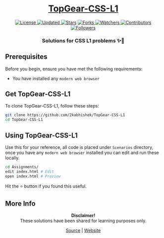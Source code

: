 <div align="center">

<h1><a href="https://2kabhishek.github.io/TopGear-CSS-L1">TopGear-CSS-L1</a></h1>

<a href="https://github.com/2KAbhishek/TopGear-CSS-L1/blob/master/LICENSE">
<img alt="License" src="https://img.shields.io/github/license/2kabhishek/TopGear-CSS-L1?style=plastic&color=white&label=License"> </a>

<a href="https://github.com/2KAbhishek/TopGear-CSS-L1/pulse">
<img alt="Updated" src="https://img.shields.io/github/last-commit/2kabhishek/TopGear-CSS-L1?style=plastic&color=e30724&label=Updated"> </a>

<a href="https://github.com/2KAbhishek/TopGear-CSS-L1/stargazers">
<img alt="Stars" src="https://img.shields.io/github/stars/2kabhishek/TopGear-CSS-L1?style=plastic&color=00d451&label=Stars"></a>

<a href="https://github.com/2KAbhishek/TopGear-CSS-L1/network/members">
<img alt="Forks" src="https://img.shields.io/github/forks/2kabhishek/TopGear-CSS-L1?style=plastic&color=1688f0&label=Forks"> </a>

<a href="https://github.com/2KAbhishek/TopGear-CSS-L1/watchers">
<img alt="Watchers" src="https://img.shields.io/github/watchers/2kabhishek/TopGear-CSS-L1?style=plastic&color=ff5500&label=Watchers"> </a>

<a href="https://github.com/2KAbhishek/TopGear-CSS-L1/graphs/contributors">
<img alt="Contributors" src="https://img.shields.io/github/contributors/2kabhishek/TopGear-CSS-L1?style=plastic&color=f0f&label=Contributors"> </a>

<a href="https://github.com/2KAbhishek?tab=followers">
<img alt="Followers" src="https://img.shields.io/github/followers/2kabhishek?color=222&style=plastic&label=Followers"> </a>

<h3>Solutions for CSS L1 problems ✨🎨</h3>

</div>

## Prerequisites

Before you begin, ensure you have met the following requirements:

- You have installed any `modern web browser`

## Get TopGear-CSS-L1

To clone TopGear-CSS-L1, follow these steps:

```bash
git clone https://github.com/2kabhishek/TopGear-CSS-L1
cd TopGear-CSS-L1
```

## Using TopGear-CSS-L1

Use this for your reference, all code is placed under `Scenarios` directory, once you have any `modern web browser` installed you can edit and run these locally.

```bash
cd Assignments/
edit index.html # Edit
open index.html # Preview
```

Hit the ⭐ button if you found this useful.

## More Info

<div align="center">

<strong>Disclaimer!</strong><br>
These solutions have been shared for learning purposes only. <br>

<a href="https://github.com/2KAbhishek/TopGear-CSS-L1">Source</a> |
<a href="https://2kabhishek.github.io/TopGear-CSS-L1">Website</a>

</div>
